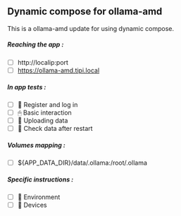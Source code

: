 ## Dynamic compose for ollama-amd
This is a ollama-amd update for using dynamic compose.
##### Reaching the app :
- [ ] http://localip:port
- [ ] https://ollama-amd.tipi.local
##### In app tests :
- [ ] 📝 Register and log in
- [ ] 🖱 Basic interaction
- [ ] 🌆 Uploading data
- [ ] 🔄 Check data after restart
##### Volumes mapping :
- [ ] ${APP_DATA_DIR}/data/.ollama:/root/.ollama
##### Specific instructions :
- [ ] 🌳 Environment
- [ ] 📱 Devices

